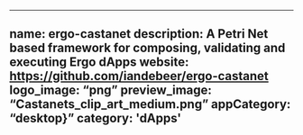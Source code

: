 ------
name: ergo-castanet
description: A Petri Net based framework for composing, validating and executing Ergo dApps
website: https://github.com/iandebeer/ergo-castanet
logo_image: “png” 
preview_image: “Castanets_clip_art_medium.png” 
appCategory: “desktop}”
category: 'dApps' 
------